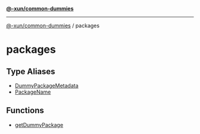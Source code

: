 [**@-xun/common-dummies**](../README.md)

***

[@-xun/common-dummies](../README.md) / packages

# packages

## Type Aliases

- [DummyPackageMetadata](type-aliases/DummyPackageMetadata.md)
- [PackageName](type-aliases/PackageName.md)

## Functions

- [getDummyPackage](functions/getDummyPackage.md)
